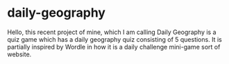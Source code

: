 # daily-geography
Hello, this recent project of mine, which I am calling Daily Geography is a quiz game which has a daily geography quiz consisting of 5 questions. It is partially inspired by Wordle in how it is a daily challenge mini-game sort of website.

